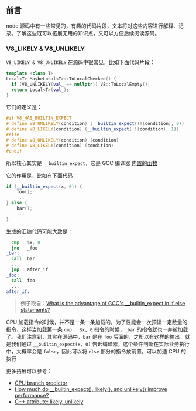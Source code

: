 ## 前言

node 源码中有一些常见的，有趣的代码片段，文本将对这些内容进行解释、记录。了解这些既可以拓展无用的知识点，又可以方便后续阅读源码。

### V8_LIKELY & V8_UNLIKELY

`V8_LIKELY & V8_UNLIKELY` 在源码中很常见，比如下面代码片段：

```cpp
template <class T>
Local<T> MaybeLocal<T>::ToLocalChecked() {
  if (V8_UNLIKELY(val_ == nullptr)) V8::ToLocalEmpty();
  return Local<T>(val_);
}
```

它们的定义是：

```cpp
#if V8_HAS_BUILTIN_EXPECT
# define V8_UNLIKELY(condition) (__builtin_expect(!!(condition), 0))
# define V8_LIKELY(condition) (__builtin_expect(!!(condition), 1))
#else
# define V8_UNLIKELY(condition) (condition)
# define V8_LIKELY(condition) (condition)
#endif
```

所以核心其实是 `__builtin_expect`，它是 GCC 编译器 [内置的函数](https://gcc.gnu.org/onlinedocs/gcc/Other-Builtins.html#index-_005f_005fbuiltin_005fexpect)

它的作用是，比如有下面代码：

```cpp
if (__builtin_expect(x, 0)) {
    foo();
    ...
} else {
    bar();
    ...
}
```

生成的汇编代码可能大致是：

```asm
  cmp   $x, 0
  jne   _foo
_bar:
  call  bar
  ...
  jmp   after_if
_foo:
  call  foo
  ...
after_if:
```

> 例子取自：[What is the advantage of GCC's __builtin_expect in if else statements?](https://stackoverflow.com/questions/7346929/what-is-the-advantage-of-gccs-builtin-expect-in-if-else-statements)

CPU 加载指令的时候，并不是一条一条加载的，为了性能会一次预读一定数量的指令，这样当加载第一条 `cmp   $x, 0` 指令的时候，`_bar` 的指令就也一并被加载了。我们注意到，其实在源码中，`bar` 是在 `foo` 后面的，之所以有这样的输出，就是我们通过 `__builtin_expect(x, 0)` 告诉编译器，这个条件判断在实际业务执行中，大概率会是 `false`，因此可以将 `else` 部分的指令放前置，可以加速 CPU 的执行

更多拓展可以参考：

- [CPU branch predictor](http://en.wikipedia.org/wiki/Branch_predictor)
- [How much do __builtin_expect(), likely(), and unlikely() improve performance?](http://blog.man7.org/2012/10/how-much-do-builtinexpect-likely-and.html)
- [C++ attribute: likely, unlikely](https://en.cppreference.com/w/cpp/language/attributes/likely)
